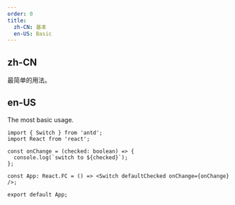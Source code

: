 ```yaml
---
order: 0
title:
  zh-CN: 基本
  en-US: Basic
---
```


## zh-CN

最简单的用法。

## en-US

The most basic usage.

```tsx
import { Switch } from 'antd';
import React from 'react';

const onChange = (checked: boolean) => {
  console.log(`switch to ${checked}`);
};

const App: React.FC = () => <Switch defaultChecked onChange={onChange} />;

export default App;
```

<style>
.code-box-demo .ant-switch {
  margin-bottom: 8px;
}
</style>
